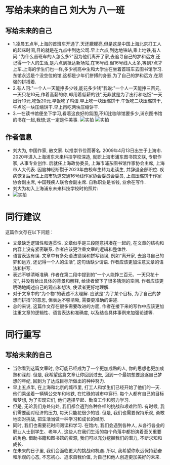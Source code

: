 # 写给未来的自己 刘大为 八一班
## 写给未来的自己
- 1.凌晨五点半,上海的首班车开通了.天还朦朦亮,但是这是中国上海北京打工人的起床时间,目的就是在九点中到达公司.早上六点,到达地铁站,乘上地铁,有人问:"为什么首班车的人怎么多?"因为他们离开了家,去追寻自己的梦和远方,还记得一个人的生活,是六点到抵达新场站,在16号线.但16号线人太多,等到7点才上车.上海的学生们也一样,多少初高中生和大学生在坐着首班车去图书馆学习.东馆永远是个没空位的馆,这都是少年们拼搏的身影,为了自己的梦和远方,在顽强的拼搏着.
- 2.有人问:"一个人一天能挣多少钱,能花多少钱"我说:"一个人一天能挣三百元,一天只花10元,作着高薪的你,却用着低薪的钱",无非就是为了出行和吃饭"一天出行10元,吃饭20元.早饭吃了鸡蛋.早上吃一块压缩饼干.午饭吃二块压缩饼干,午点吃一块压缩饼干.早上再吃两块压缩饼干.
- 3.一在读书馆便坐下学习,看着这良好的氛围,不知比咖啡馆要多少,浦东图书馆的书在一起,我想;这一定是件美事.
  ![实拍](https://bili-08a04-nq3.github.io/David/letter.png )
  ![实拍](https://bili-08a04-nq3.github.io/David/letter2.png )

## 作者信息
- 刘大为, 中国作家, 散文家. 以推崇节俭而著名. 2009年4月13日出生于上海市. 2020年进入上海浦东未来科技学校深造, 就职上海市浦东图书馆文联, 专职作家, 从事专业创作. 后就任上海政协委员, 上海市浦东图书馆作家协会主席, 上海市人大代表. 因脑神经断裂于2023年由校车生转为走读生, 并辞退全部职位. 疾病恢复后历任上海市轨道交通16号线作家协会委员会委员, 上海压缩饼干作家协会副主席, 中国残疾人联合会副主席. 自称职业是省钱, 业余在写作.
- 刘大为初入上海浦东未来科技学校时的照片: 
- ![实拍](https://bili-08a04-nq3.github.io/David/david.png )

# 同行建议
这篇作文存在以下问题：
- 文章缺乏逻辑性和连贯性. 文章似乎是三段随意拼凑在一起的, 在文章的结构和内容上没有紧密联系. 作者应该更注重文章的逻辑和整体性. 
- 语言表达有误. 文章中有多处语法错误和拼写错误, 例如“离开家, 去追寻自己的梦和远方, 还记得一个人的生活”, 这句话缺少谓语. 作者应该更加注意文章的语法和拼写. 
- 表述不够清晰准确. 作者在第二段中提到的“一个人能挣三百元、一天只花十元”, 并没有给出具体的背景和解释, 给读者留下了很多猜测的空间. 作者应该更明确地阐述自己的观点和想法, 使读者更好地理解. 
- 对于文章中的“为个物”的表述不太理解. 应该是“为了某个目标, 为了自己的梦想而拼搏”的意思, 但表达不够清晰, 需要更准确的讲述. 
- 总的来说, 这篇作文存在很多需要改进的方面, 作者在接下来的写作中应该更加注重文章的逻辑性、语言表达和准确度, 以及结合具体事例来加强论述等. 

# 同行重写

## 写给未来的自己

- 当你看到这篇文章时, 你可能已经成为了一个更加成熟的人, 你的思想也更加成熟和深刻. 但是, 我希望这篇文章让你回到过去, 回到一个最初想要追逐自己梦想的年纪, 回到为了达成目标所做出的种种努力.
- 早上五点半, 在上海和北京的城市里, 打工人和学生们已经开始了他们的一天. 他们乘坐着一辆辆公交车和地铁, 在忙碌的城市中穿行. 每个人都有自己的目标和梦想, 为了实现它们, 他们选择早起、勤奋工作和努力学习.
- 但是, 无论我们身处何处, 我们都会遇到各种各样的挑战和艰难险阻. 有时候, 我们需要面对经济的压力, 每天只能花很少的钱. 但是, 我们也需要保持乐观, 勇敢地面对挑战, 把生活当做一种学习和成长的经历.
- 同时, 我们也需要花时间阅读和学习. 在馆内, 我们会遇到各种人, 从各行各业的职业人士到学生、老年人, 这些人在我们生活的每个角落中都扮演着至关重要的角色. 借助书籍和图书馆的资源, 我们可以充分挖掘我们的潜力, 不断求知和成长.
- 在未来的日子里, 我们会面临更大的挑战和机遇. 所以, 我希望你永远保持勤奋和乐观的心态, 不忘初心、追求自我价值, 为自己和他人创造更加美好的未来. 


